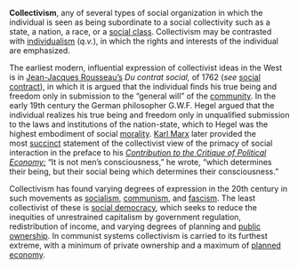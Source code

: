 **Collectivism**, any of several types of social organization in which the individual is seen as being subordinate to a social collectivity such as a state, a nation, a race, or a [social class](https://www.britannica.com/topic/social-class). Collectivism may be contrasted with [individualism](https://www.britannica.com/topic/individualism) (_q.v._), in which the rights and interests of the individual are emphasized.

The earliest modern, influential expression of collectivist ideas in the West is in [Jean-Jacques Rousseau’s](https://www.britannica.com/biography/Jean-Jacques-Rousseau) _Du contrat social,_ of 1762 (_see_ [social contract](https://www.britannica.com/topic/social-contract)), in which it is argued that the individual finds his true being and freedom only in submission to the “general will” of the [community](https://www.merriam-webster.com/dictionary/community). In the early 19th century the German philosopher G.W.F. [](https://www.britannica.com/biography/Georg-Wilhelm-Friedrich-Hegel)Hegel argued that the individual realizes his true being and freedom only in unqualified submission to the laws and institutions of the nation-state, which to Hegel was the highest embodiment of social [morality](https://www.merriam-webster.com/dictionary/morality). [Karl Marx](https://www.britannica.com/biography/Karl-Marx) later provided the most [succinct](https://www.merriam-webster.com/dictionary/succinct) statement of the collectivist view of the primacy of social interaction in the preface to his _[Contribution to the Critique of Political Economy:](https://www.britannica.com/topic/A-Contribution-to-the-Critique-of-Political-Economy)_ “It is not men’s consciousness,” he wrote, “which determines their being, but their social being which determines their consciousness.”

Collectivism has found varying degrees of expression in the 20th century in such movements as [socialism](https://www.britannica.com/money/topic/socialism), [communism](https://www.britannica.com/topic/communism), and [fascism](https://www.britannica.com/topic/fascism). The least collectivist of these is [social democracy](https://www.britannica.com/topic/social-democracy), which seeks to reduce the inequities of unrestrained capitalism by government regulation, redistribution of income, and varying degrees of planning and [public ownership](https://www.britannica.com/money/topic/public-enterprise). In [](https://www.britannica.com/topic/communism)communist systems collectivism is carried to its furthest extreme, with a minimum of private ownership and a maximum of [planned economy](https://www.britannica.com/topic/command-economy).